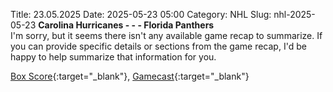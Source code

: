 Title: 23.05.2025
Date: 2025-05-23 05:00
Category: NHL 
Slug: nhl-2025-05-23 
**Carolina Hurricanes - - - Florida Panthers**  
I'm sorry, but it seems there isn't any available game recap to summarize. If you can provide specific details or sections from the game recap, I'd be happy to help summarize that information for you. 

[Box Score](/gamecenter/fla-vs-car/2025/05/22/2024030312){:target="_blank"}, [Gamecast](https://www.nhl.com/news/florida-panthers-carolina-hurricanes-game-recap-may-22){:target="_blank"}<br>

